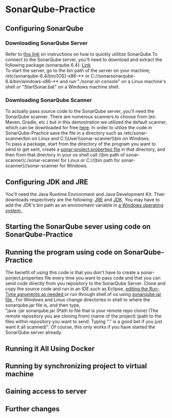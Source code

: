 
<body>
<h1>SonarQube-Practice</h>
<h2>Configuring SonarQube</h2>
<h3> Downloading SonarQube Server </h3>
<p>Refer to <a href ="https://docs.sonarqube.org/display/SONAR/Get+Started+in+Two+Minutes">this link</a> on instructions on how to quickly utilitze SonarQube.To connect to the SonarQube server, you'll need to download and extract the following package (sonarqube 6.4): <a href = https://www.sonarqube.org/downloads/>Link</a> </br>
To start the server, go to the bin path of the server on your machine; /etc/sonarqube-6.4/bin/[OS]-x86-** or C://sonarsonarqube-6.4/bin/windows-x86-** and run "./sonar.sh console" on a Linux machine's shell or "StartSonar.bat" on a Windows machine shell. </br>
</p>
<h3> Downloading SonarQube Scanner </h3>
<p>To actually pass source code to the SonarQube server, you'll need the SonarQube scanner. There are numerous scanners to choose from (ex: Maven, Gradle, etc.) but in this demostration we utilized the default scanner, which can be downloaded for free <a href = "https://docs.sonarqube.org/display/SCAN/Analyzing+with+SonarQube+Scanner">here</a>. In order to utilize the code in SonarQube-Practice save the file in a directory such as /etc/sonar-scanner/bin on Linux and C:\\User\\sonar-scanner\\bin on Windows. </br>
To pass a package, start from the directory of the program you want to send to get sent, create a <a href = "https://docs.sonarqube.org/display/SCAN/Analyzing+with+SonarQube+Scanner">sonar-project.properties file</a> in that directory, and then from that directory in your os shell call /(bin path of sonar-scanner)/./sonar-scanner for Linux or C://(bin path for sonar-scanner)//sonar-scanner for Windows. </p>
<h2>Configuring JDK and JRE</h2>
<p>You'll need the Java Runtime Environment and Java Development Kit. Thier downloads respectively are the following: <a href ="http://www.oracle.com/technetwork/java/javase/downloads/jre8-downloads-2133155.html">JRE</a> and <a href ="http://www.oracle.com/technetwork/java/javase/downloads/jdk8-downloads-2133151.html">JDK</a>. You may have to add the JDK's bin path as an environment variable in <a href ="https://www.java.com/en/download/help/path.xml"> a Windows operating system </a>. 
<h2>Starting the SonarQube sever using code on SonarQube-Practice</h2>
<h2>Running the program using code on SonarQube-Practice</h2>
<p>The benefit of using this code is that you don't have to create a sonar-porject.properties file every time you want to pass code and that you can send code directly from you repository to the SonarQube Server. Clone and copy the source code and run in an IDE such as Eclipse, <a href = "http://www.cs.colostate.edu/helpdocs/eclipseCommLineArgs.html"> editing the Run-Time agruments as needed </a> or run through shell of os using <a href = "https://github.com/Cruziken/SonarQube-Practice/tree/master/SonarQubeWork/src/sonarqube"> sonarqube.jar file </a>. For Windows and Linux change directories in shell to where the sonarqube.jar file is, and then type, </br>
"java -jar sonarqube.jar (Path to file that is your remote repo clone) (The remote repository you are cloning from) (name of the project) (path to the files within repository you want to send. Typing "." is a good bet if you just want it all scanned)". Of course, this only works if you have started the SonarQube server already. </p>
<h2>Running it All Using Docker</h2>
<h2> Running by synchronizing project to virtual machine</h2>

<h2>Gaining access to server</h2>

<h2> Further changes</h2>
